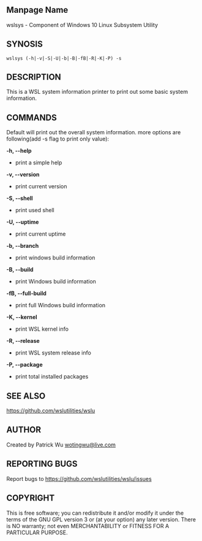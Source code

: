## Manpage Name

wslsys - Component of Windows 10 Linux Subsystem Utility

## SYNOSIS

`wslsys (-h|-v|-S|-U|-b|-B|-fB|-R|-K|-P) -s`

## DESCRIPTION

This is a WSL system information printer to print out some basic system information.

## COMMANDS

Default will print out the overall system information. more options are following(add -s flag to print only value):

**-h, --help**
- print a simple help

**-v, --version**
- print current version

**-S, --shell**
- print used shell

**-U, --uptime**
- print current uptime

**-b, --branch**
- print windows build information

**-B, --build**
- print Windows build information

**-fB, --full-build**
- print full Windows build information

**-K, --kernel**
- print WSL kernel info

**-R, --release**
- print WSL system release info

**-P, --package**
- print total installed packages

## SEE ALSO

https://github.com/wslutilities/wslu

## AUTHOR

Created by Patrick Wu <wotingwu@live.com>

## REPORTING BUGS

Report bugs to <https://github.com/wslutilities/wslu/issues>

## COPYRIGHT

This is free software; you can redistribute it and/or modify
it under the terms of the GNU GPL version 3 or (at your option) any later version.
There is NO warranty; not even MERCHANTABILITY or FITNESS FOR A PARTICULAR PURPOSE.